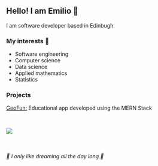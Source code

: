 ## Hello! I am Emilio 👋 
I am software developer based in Edinbugh.

### My interests 🦸
- Software engineering 
- Computer science
- Data science
- Applied mathematics
- Statistics

### Projects
<a href="https://github.com/J-Rozas/GeoFun">GeoFun:</a>  Educational app developed using the MERN Stack

<br>

<a href='https://www.codewars.com/users/J-Rozas'><img src='https://www.codewars.com/users/J-Rozas/badges/large'/></a>

<br>

###### :star2: I only like dreaming all the day long :star2:
